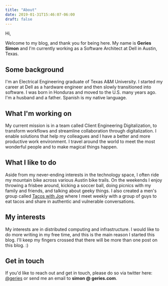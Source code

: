 ```yaml
---
title: "About"
date: 2019-01-31T15:46:07-06:00
draft: false
---
```


Hi,

Welcome to my blog, and thank you for being here. My name is **Geries Simon** and I'm currently working as a Software Architect at Dell in Austin, Texas.

## Some background

I'm an Electrical Engineering graduate of Texas A&M University. I started my career at Dell as a hardware engineer and then slowly transitioned into software. I was born in Honduras and moved to the U.S. many years ago. I'm a husband and a father. Spanish is my native language.

## What I'm working on

My current mission is in a team called Client Engineering Digitalization, to transform workflows and streamline collaboration through digitalization. I enable solutions that help my colleagues and I have a better and more productive work environment. I travel around the world  to meet the most wonderful people and to make magical things happen. 

## What I like to do

Aside from my never-ending interests in the technology space, I often ride my mountain bike across various Austin bike trails. On the weekends I enjoy throwing a frisbee around, kicking a soccer ball, doing picnics with my family and friends, and talking about geeky things. I also created a men's group called [Tacos with Joe](https://facebook.com/tacoswithjoe/) where I meet weekly with a group of guys to eat tacos and share in authentic and vulnerable conversations.

## My interests

My interests are in distributed computing and infrastructure. I would like to do more writing in my free time, and this is the main reason I started this blog. I'll keep my fingers crossed that there will be more than one post on this blog. :)

## Get in touch

If you'd like to reach out and get in touch, please do so via twitter here: [@geries](https://twitter.com/geries) or send me an email to **simon @ geries.com**.

